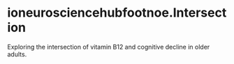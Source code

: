 # ioneurosciencehubfootnoe.Intersection
Exploring the intersection of vitamin B12 and cognitive decline in older adults.
